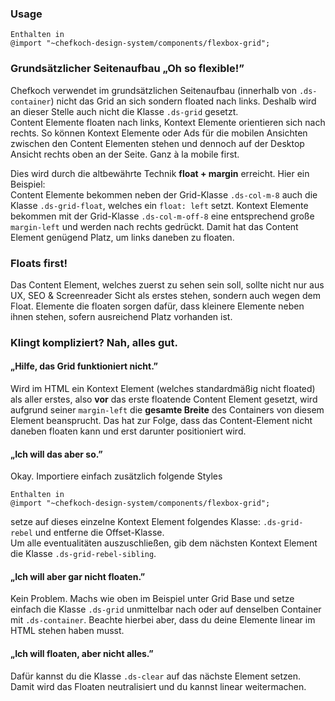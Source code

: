 ### Usage  
    
    Enthalten in
    @import "~chefkoch-design-system/components/flexbox-grid";

### Grundsätzlicher Seitenaufbau &bdquo;Oh so flexible!&rdquo;
Chefkoch verwendet im grundsätzlichen Seitenaufbau (innerhalb von `.ds-container`) nicht das Grid an sich sondern floated nach links. Deshalb wird an dieser Stelle auch nicht die Klasse `.ds-grid` gesetzt.  
Content Elemente floaten nach links, Kontext Elemente orientieren sich nach rechts. So können Kontext Elemente oder Ads für die mobilen Ansichten zwischen den Content Elementen stehen und dennoch auf der Desktop Ansicht rechts oben an der Seite. Ganz à la mobile first.

Dies wird durch die altbewährte Technik __float + margin__ erreicht. Hier ein Beispiel:  
Content Elemente bekommen neben der Grid-Klasse `.ds-col-m-8` auch die Klasse `.ds-grid-float`, welches ein `float: left` setzt. Kontext Elemente bekommen mit der Grid-Klasse `.ds-col-m-off-8` eine entsprechend große `margin-left` und 
werden nach rechts gedrückt. Damit hat das Content Element genügend Platz, um links daneben zu floaten.

### Floats first!
Das Content Element, welches zuerst zu sehen sein soll, sollte nicht nur aus UX, SEO & Screenreader Sicht als erstes stehen, sondern auch wegen dem Float. Elemente die floaten sorgen dafür, dass kleinere Elemente neben ihnen stehen, sofern ausreichend Platz vorhanden ist.

### Klingt kompliziert? Nah, alles gut.

#### &bdquo;Hilfe, das Grid funktioniert nicht.&rdquo;
Wird im HTML ein Kontext Element (welches standardmäßig nicht floated) als aller erstes, also __vor__ das erste floatende Content Element gesetzt, wird aufgrund seiner `margin-left` die __gesamte Breite__ des Containers von diesem Element beansprucht. Das hat zur Folge, dass das Content-Element nicht daneben floaten kann und erst darunter positioniert wird.

#### &bdquo;Ich will das aber so.&rdquo;
Okay. Importiere einfach zusätzlich folgende Styles
    
    Enthalten in
    @import "~chefkoch-design-system/components/flexbox-grid";

setze auf dieses einzelne Kontext Element folgendes Klasse: `.ds-grid-rebel` und entferne die Offset-Klasse.  
Um alle eventualitäten auszuschließen, gib dem nächsten Kontext Element die Klasse `.ds-grid-rebel-sibling`.

#### &bdquo;Ich will aber gar nicht floaten.&rdquo;
Kein Problem. Machs wie oben im Beispiel unter Grid Base und setze einfach die Klasse `.ds-grid` unmittelbar nach oder auf denselben Container mit `.ds-container`. Beachte hierbei aber, dass du deine Elemente linear im HTML stehen haben musst. 

#### &bdquo;Ich will floaten, aber nicht alles.&rdquo;
Dafür kannst du die Klasse `.ds-clear` auf das nächste Element setzen. Damit wird das Floaten neutralisiert und du kannst linear weitermachen.

